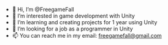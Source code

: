 - 👋 Hi, I’m @FreegameFall
- 👀 I’m interested in game development with Unity
- 🌱 I’m learning and creating projects for 1 year using Unity
- 💞️ I’m looking for a job as a programmer in Unity
- 📫 You can reach me in my email: freegamefall@gmail.com

<!---
FreegameFall/FreegameFall is a ✨ special ✨ repository because its `README.md` (this file) appears on your GitHub profile.
You can click the Preview link to take a look at your changes.
--->
